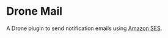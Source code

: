 # Drone Mail

A Drone plugin to send notification emails using [Amazon SES](https://aws.amazon.com/ses/).
